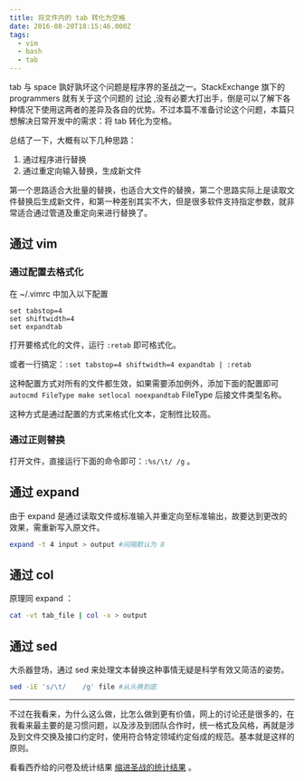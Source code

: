 ```yaml
---
title: 将文件内的 tab 转化为空格
date: 2016-08-20T18:15:46.000Z
tags:
  - vim
  - bash
  - tab
---
```


tab 与 space 孰好孰坏这个问题是程序界的圣战之一。StackExchange 旗下的 programmers 就有关于这个问题的 [讨论](http://programmers.stackexchange.com/questions/57/tabs-versus-spaces-what-is-the-proper-indentation-character-for-everything-in-e) ,没有必要大打出手，倒是可以了解下各种情况下使用这两者的差异及各自的优势。不过本篇不准备讨论这个问题，本篇只想解决日常开发中的需求：将 tab 转化为空格。

总结了一下，大概有以下几种思路：

1. 通过程序进行替换
2. 通过重定向输入替换，生成新文件

第一个思路适合大批量的替换，也适合大文件的替换，第二个思路实际上是读取文件替换后生成新文件，和第一种差别其实不大，但是很多软件支持指定参数，就非常适合通过管道及重定向来进行替换了。

## 通过 vim

### 通过配置去格式化

在 ~/.vimrc 中加入以下配置

```text
set tabstop=4
set shiftwidth=4
set expandtab
```

打开要格式化的文件，运行 `:retab` 即可格式化。

或者一行搞定：`:set tabstop=4 shiftwidth=4 expandtab | :retab`

这种配置方式对所有的文件都生效，如果需要添加例外，添加下面的配置即可 `autocmd FileType make setlocal noexpandtab` FileType 后接文件类型名称。

这种方式是通过配置的方式来格式化文本，定制性比较高。

### 通过正则替换

打开文件，直接运行下面的命令即可：`:%s/\t/ /g` 。

## 通过 expand

由于 expand 是通过读取文件或标准输入并重定向至标准输出，故要达到更改的效果，需重新写入原文件。

```bash
expand -t 4 input > output #间隔默认为 8
```

## 通过 col

原理同 expand ：

```bash
cat -vt tab_file | col -x > output
```

## 通过 sed

大杀器登场，通过 sed 来处理文本替换这种事情无疑是科学有效又简洁的姿势。

```bash
sed -iE 's/\t/    /g' file #从头换到底
```

--------------------------------------------------------------------------------

不过在我看来，为什么这么做，比怎么做到更有价值，网上的讨论还是很多的，在我看来最主要的是习惯问题，以及涉及到团队合作时，统一格式及风格，再就是涉及到文件交换及接口约定时，使用符合特定领域约定俗成的规范。基本就是这样的原则。

看看西乔给的问卷及统计结果 [缩进圣战的统计结果](http://mp.weixin.qq.com/s?__biz=MzAxMzMxNDIyOA==&mid=216031001&idx=2&sn=977df68e90ebce478fe0c14ffc33530b&scene=1&srcid=08209I9tmAKiZMwzhAfEIwUx#rd) 。
